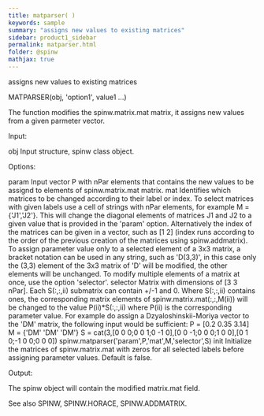 ```yaml
---
title: matparser( )
keywords: sample
summary: "assigns new values to existing matrices"
sidebar: product1_sidebar
permalink: matparser.html
folder: @spinw
mathjax: true
---
```

  assigns new values to existing matrices
 
  MATPARSER(obj, 'option1', value1 ...)
 
  The function modifies the spinw.matrix.mat matrix, it assigns new values
  from a given parmeter vector.
 
  Input:
 
  obj           Input structure, spinw class object.
 
  Options:
 
  param         Input vector P with nPar elements that contains the
                new values to be assignd to elements of spinw.matrix.mat
                matrix.
  mat           Identifies which matrices to be changed according to their
                label or index. To select matrices with given labels use a
                cell of strings with nPar elements, for example
                M = {'J1','J2'}. This will change the diagonal elements of
                matrices J1 and J2 to a given value that is provided in the
                'param' option. Alternatively the index of the matrices can
                be given in a vector, such as [1 2] (index runs according
                to the order of the previous creation of the matrices using
                spinw.addmatrix).
                To assign parameter value only to a selected element of a
                3x3 matrix, a bracket notation can be used in any string,
                such as 'D(3,3)', in this case only the (3,3) element of
                the 3x3 matrix of 'D' will be modified, the other elements
                will be unchanged. To modify multiple elements of a matrix
                at once, use the option 'selector'.
  selector      Matrix with dimensions of [3 3 nPar]. Each S(:,:,ii)
                submatrix can contain +/-1 and 0. Where S(:,:,ii) contains
                ones, the corresponding matrix elements of
                spinw.matrix.mat(:,:,M(ii)) will be changed to the value
                P(ii)*S(:,:,ii) where P(ii) is the corresponding parameter
                value. For example do assign a Dzyaloshinskii-Moriya vector
                to the 'DM' matrix, the following input would be
                sufficient:
                P = [0.2 0.35 3.14]
                M = {'DM' 'DM' 'DM'}
                S = cat(3,[0 0 0;0 0 1;0 -1 0],[0 0 -1;0 0 0;1 0 0],[0 1 0;-1 0 0;0 0 0])
                spinw.matparser('param',P,'mat',M,'selector',S)
  init          Initialize the matrices of spinw.matrix.mat with zeros for all
                selected labels before assigning parameter values. Default
                is false.
 
  Output:
 
  The spinw object will contain the modified matrix.mat field.
 
  See also SPINW, SPINW.HORACE, SPINW.ADDMATRIX.
 
